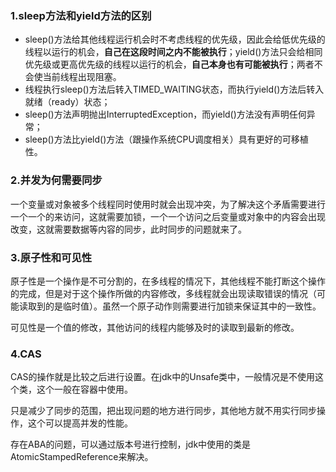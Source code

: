 ### 1.sleep方法和yield方法的区别

   - sleep()方法给其他线程运行机会时不考虑线程的优先级，因此会给低优先级的线程以运行的机会，**自己在这段时间之内不能被执行**；yield()方法只会给相同优先级或更高优先级的线程以运行的机会，**自己本身也有可能被执行**；两者不会使当前线程出现阻塞。
   - 线程执行sleep()方法后转入TIMED_WAITING状态，而执行yield()方法后转入就绪（ready）状态；
   - sleep()方法声明抛出InterruptedException，而yield()方法没有声明任何异常；
   - sleep()方法比yield()方法（跟操作系统CPU调度相关）具有更好的可移植性。

### 2.并发为何需要同步

一个变量或对象被多个线程同时使用时就会出现冲突，为了解决这个矛盾需要进行一个一个的来访问，这就需要加锁，一个一个访问之后变量或对象中的内容会出现改变，这就需要数据等内容的同步，此时同步的问题就来了。

### 3.原子性和可见性

原子性是一个操作是不可分割的，在多线程的情况下，其他线程不能打断这个操作的完成，但是对于这个操作所做的内容修改，多线程就会出现读取错误的情况（可能读取到的是临时值）。虽然一个原子动作则需要进行加锁来保证其中的一致性。

可见性是一个值的修改，其他访问的线程内能够及时的读取到最新的修改。

### 4.CAS

CAS的操作就是比较之后进行设置。在jdk中的Unsafe类中，一般情况是不使用这个类，这个一般在容器中使用。

只是减少了同步的范围，把出现问题的地方进行同步，其他地方就不用实行同步操作，这个可以提高并发的性能。

存在ABA的问题，可以通过版本号进行控制，jdk中使用的类是AtomicStampedReference来解决。